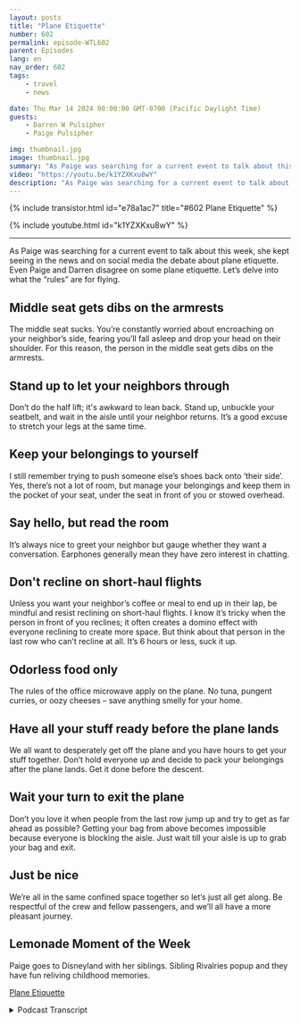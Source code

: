 ```yaml
---
layout: posts
title: "Plane Etiquette"
number: 602
permalink: episode-WTL602
parent: Episodes
lang: en
nav_order: 602
tags:
    - travel
    - news

date: Thu Mar 14 2024 00:00:00 GMT-0700 (Pacific Daylight Time)
guests:
    - Darren W Pulsipher
    - Paige Pulsipher

img: thumbnail.jpg
image: thumbnail.jpg
summary: "As Paige was searching for a current event to talk about this week, she kept seeing in the news and on social media the debate about plane etiquette. Even Paige and Darren disagree on some plane etiquette. Let’s delve into what the “rules” are for flying. "
video: "https://youtu.be/k1YZXKxu8wY"
description: "As Paige was searching for a current event to talk about this week, she kept seeing in the news and on social media the debate about plane etiquette. Even Paige and Darren disagree on some plane etiquette. Let’s delve into what the “rules” are for flying. "
---
```


<div>
{% include transistor.html id="e78a1ac7" title="#602 Plane Etiquette" %}

{% include youtube.html id="k1YZXKxu8wY" %}
</div>

---

As Paige was searching for a current event to talk about this week, she kept seeing in the news and on social media the debate about plane etiquette. Even Paige and Darren disagree on some plane etiquette. Let’s delve into what the “rules” are for flying. 

## Middle seat gets dibs on the armrests

The middle seat sucks. You’re constantly worried about encroaching on your neighbor’s side, fearing you’ll fall asleep and drop your head on their shoulder. For this reason, the person in the middle seat gets dibs on the armrests.

## Stand up to let your neighbors through

Don’t do the half lift; it's awkward to lean back. Stand up, unbuckle your seatbelt, and wait in the aisle until your neighbor returns. It’s a good excuse to stretch your legs at the same time. 

## Keep your belongings to yourself

I still remember trying to push someone else’s shoes back onto ‘their side’. Yes, there’s not a lot of room, but manage your belongings and keep them in the pocket of your seat, under the seat in front of you or stowed overhead.

## Say hello, but read the room

It’s always nice to greet your neighbor but gauge whether they want a conversation. Earphones generally mean they have zero interest in chatting.

## Don't recline on short-haul flights

Unless you want your neighbor’s coffee or meal to end up in their lap, be mindful and resist reclining on short-haul flights. I know it’s tricky when the person in front of you reclines; it often creates a domino effect with everyone reclining to create more space. But think about that person in the last row who can’t recline at all. It’s 6 hours or less, suck it up.

## Odorless food only

The rules of the office microwave apply on the plane. No tuna, pungent curries, or oozy cheeses – save anything smelly for your home.

## Have all your stuff ready before the plane lands

We all want to desperately get off the plane and you have hours to get your stuff together. Don’t hold everyone up and decide to pack your belongings after the plane lands. Get it done before the descent.

## Wait your turn to exit the plane

Don’t you love it when people from the last row jump up and try to get as far ahead as possible? Getting your bag from above becomes impossible because everyone is blocking the aisle. Just wait till your aisle is up to grab your bag and exit.

## Just be nice

We’re all in the same confined space together so let’s just all get along. Be respectful of the crew and fellow passengers, and we’ll all have a more pleasant journey.

## Lemonade Moment of the Week

Paige goes to Disneyland with her siblings. Sibling Rivalries popup and they have fun reliving childhood memories.

[Plane Etiquette](https://www.delicious.com.au/travel/travel-news/gallery/10-plane-etiquette-rules-everyone-should-know-before-boarding/uhpb48u4?page=10)







<details>
<summary> Podcast Transcript </summary>

<p>﻿1</p>
<p>Hello, this is.</p>
<p>Darren and this is. Page.</p>
<p>And this is where Lemonadewhere we talk about what happenswhen life through you lemons.</p>
<p>You make some lemonade.</p>
<p>Meaning some weeks it's lemons.</p>
<p>Yes, some weeks it's just lemons.</p>
<p>Yeah.</p>
<p>On today's episode.</p>
<p>We are going to talk about playingeveryday.</p>
<p>I need this.</p>
<p>Okay, so this is aproposbecause I'm actually traveling this weekand we're still recording podcasts.</p>
<p>This is our first timerecording away from each other.</p>
<p>This is going to be weird.</p>
<p>This is very weird.</p>
<p>This is.</p>
<p>Yeah, You're not in the same room with me.</p>
<p>No, I. What happened before?</p>
<p>So but we are going to talk about planeetiquette.</p>
<p>And you found an interesting article.</p>
<p>I don't necessarily agreewith everything on there.</p>
<p>I know you don't.</p>
<p>That's why I said.</p>
<p>At the beginning of my little outlinethat I sent you.</p>
<p>It says, Darren and Paigemight disagree on planeetiquette, and Darrenwill definitely agreewith some of the things on this listthat from the article I found this.</p>
<p>So let me tell youwhy I came up with this.</p>
<p>Yeah, Why?</p>
<p>Yeah, why did youwhy did you do this week?</p>
<p>So we decided thattoday we would talk aboutlike acurrentevent or, you know, something in the news.</p>
<p>And I was strugglingwith coming up with somethingand I was looking on Instagramand there's so many Instagramreels and things like thatthat talk about the plane.</p>
<p>And, you know,this person was so rude sitting next to meand this person did thisand this person that.</p>
<p>And there's so many,you know, flight attendants out therethat will put on their Instagramfeed, like, this is the thing.</p>
<p>These are the thingsyou should be doing on the planeand these arethe things you should not be doing.</p>
<p>So all the flight attendants agree.</p>
<p>I don't know about all of them. No.</p>
<p>But the articles that you found,they are all pretty much in agreement.</p>
<p>Yeah. Really? So interesting.</p>
<p>Yeah.</p>
<p>So, I mean, we travel a fair amount.</p>
<p>You travel even more than I do.</p>
<p>So we are on a lot of planes.</p>
<p>And, you know.</p>
<p>I have to tell you one thingbefore we get started.</p>
<p>I really enjoy traveling during COVID.</p>
<p>Well, I know you did.</p>
<p>Not as many people.you did?</p>
<p>I did.</p>
<p>No, I did,because there weren't as many people.</p>
<p>Everyone was on their best behavior.</p>
<p>Everyone wore masks on the airplane.</p>
<p>And people that didn't that were rudegot kicked off.</p>
<p>So rude people, Don.</p>
<p>I thought you were going to sayyou did not like traveling during COVIDbecause there was a lot of familiesduring COVID, the travel,not as many business travelers,because you like the business travelers,because they're likethey know what they're doing.</p>
<p>They're like, Let's go, let's go.</p>
<p>Yeah, I do.</p>
<p>But that's getting on to the plane.</p>
<p>Yeah, right. Like going through security.</p>
<p>It drives me crazy when people go,</p>
<p>I have to take my shoes off.</p>
<p>What was that, a rule?</p>
<p>Well, that's 20 years.</p>
<p>It does drive you crazy.</p>
<p>How many times there and.</p>
<p>And people are like,wait, I have to take out my laptopout of the bagor I can't have my bottle of water.</p>
<p>I yeah, it drives you crazy.</p>
<p>You're like, seriously.</p>
<p>We're not talking about that today.</p>
<p>We're talking on the plane.</p>
<p>That could be a whole other episode.</p>
<p>Absolutely. Absolutely.</p>
<p>Getting through the airport with Darin.</p>
<p>You know what, honey?</p>
<p>We will take some video.</p>
<p>This is just for our paidcustomers are paid listeners alerts.</p>
<p>Hey, listeners, you can check out Darinwalking through the airportvideos I know personallyit's fascinating stuffwatching you walk through the airport.</p>
<p>He's very fast.</p>
<p>The kids are always like, why are wewalking so fast through the airports?too. Okay, so plane etiquette.</p>
<p>Let's talk about where on the plane.</p>
<p>We finally made it on the plane.</p>
<p>Yeah.</p>
<p>And all right.</p>
<p>So what sorts of things did you learn?</p>
<p>Okay, so it says thatand I think this is very controversialand we'll see how you feel about thismiddle seat.</p>
<p>Middle seat gets dibs on the armrest.</p>
<p>What do you. Think.</p>
<p>When I'm traveling with you? Absolutely.</p>
<p>So I think that's fair because thethe person up against the window,they have one all to themselves.</p>
<p>I think the person in the middlefeels a little scrunched anyway,because the person on the aisle,they can lean out in the aisleuntil the cart comes by, knocksthem, wakes them up or whatever.</p>
<p>Yeah.</p>
<p>So now I agree with that. Okay.</p>
<p>So yeah, I mean,</p>
<p>I think I agree with that for sure.</p>
<p>Right?</p>
<p>Like each person on the left and right,they already they have oneand the person is already squeezedin between.</p>
<p>So. Yeah, you know.</p>
<p>I agree with that.</p>
<p>I agree with that. Okay.</p>
<p>So we agree on that one.</p>
<p>We agree on that onemiddle seat gets your rest.</p>
<p>Okay.</p>
<p>What is there to see?</p>
<p>What if it's a three for three?</p>
<p>You have two middle seats.</p>
<p>Who gets the armrest?</p>
<p>I don't know.</p>
<p>Yeah, that's a hard one.</p>
<p>Maybe someone has to go forward.</p>
<p>Someone goes back.</p>
<p>There you go.</p>
<p>Problem.</p>
<p>So, see, we're solving world problemstoday.</p>
<p>We are?so you're saying if there's four.</p>
<p>If there's four in the movie. Yeah.</p>
<p>You know, like on the big airplanesthat we take overseas or whatever, or.</p>
<p>You know, there's two middle seats.</p>
<p>There's two middle seats.</p>
<p>Well, I guess you got to work it outwith your neighbor.</p>
<p>You got to work it out. Move. Right.</p>
<p>You okay?</p>
<p>The next round, the armrestfor half the flight.</p>
<p>There you go.</p>
<p>Split it. I like it. I like that.</p>
<p>Okay. Okay.</p>
<p>The next one to stand upto let your neighbors through.</p>
<p>Who you know, this was a no brainer.</p>
<p>Why wouldn't people do that?</p>
<p>I know.</p>
<p>Apparently it's a problemthat people just they, like lean back.</p>
<p>Do you?</p>
<p>I mean, they try and lean back or like,you know, put their legs against the seat.</p>
<p>Sorry, guys.</p>
<p>There's no room. Likeyou got to stand upunless you're in comfort.</p>
<p>Plus.</p>
<p>Well, no, even comfort.</p>
<p>Plus, it's hardunless you're in the exit row.</p>
<p>If you're in the end zone.</p>
<p>Yeah, you don't have to get up,but otherwise, you need to stand up.</p>
<p>Right?</p>
<p>If you're in the if you're at the window,the two people to your rightneed to stand up and let you out.</p>
<p>Yeah. No, no, I.</p>
<p>I agree with you. There.</p>
<p>I, we have had some funny things happenthat way sometimes.</p>
<p>If I'm sitting in the middleand you're up against theyou'reup against the, the window or something,you won't, you won't let me get up,you'll just crawl over the top of mebecause you think it's funny.</p>
<p>I do think it's funny.</p>
<p>And then when I come back,</p>
<p>I always go, Excuse me, sir.</p>
<p>Excuse me, sir. And I sit on your lap.</p>
<p>Yeah, that's pretty funny.</p>
<p>People are like, my goodness.</p>
<p>What is it? Yeah.</p>
<p>I always like to cause a scenewhen I do that.</p>
<p>I'm like, Excuse me, sir.</p>
<p>And I'm like, sitting on your lapand rubbing up against you. A</p>
<p>Yeah, you should see everyone elseon the airplane.</p>
<p>All the guys are like,</p>
<p>Look at that lucky guy.how do you get that seat?</p>
<p>You know, I do have a story about that.</p>
<p>That happened once.</p>
<p>To me, it was very uncomfortable.</p>
<p>You know, this story right now.</p>
<p>So I was on a commuter jet,just a small one.</p>
<p>And so it was two seats on each side.</p>
<p>And I sat down in my seat,up against the window,and this lady sat down next to me and hertwo kids sat behind me that were tweens.</p>
<p>They were 10 to 13 years old or something.</p>
<p>She was smashed, totally smashed,drunk as drunk.</p>
<p>BE And I spent most of the flight with herhead in my lap.</p>
<p>She was out cold.</p>
<p>And I'm sitting therelooking at the flight attendant going,</p>
<p>Will you do something about this?</p>
<p>And she's like, What am I supposed to do?</p>
<p>And her kids tried to wake her upseveral times.</p>
<p>It was so it was it was uncomfortable.</p>
<p>Luckily,it was only an hour and a half flight.</p>
<p>So that is very uncomfortable.</p>
<p>In my area.</p>
<p>What do I do?</p>
<p>What do I do? So.</p>
<p>So you just let her stay in your lap?</p>
<p>I just tried to ignore her, you know?</p>
<p>I mean, she was out cold.</p>
<p>I felt bad for her kidsbecause obviously she's got a problem.</p>
<p>Something was goingon in her life, right? wow.</p>
<p>All right.</p>
<p>Next. Let's keep going.</p>
<p>Back.</p>
<p>Keep your belongings to yourself.</p>
<p>All right. What does this mean?</p>
<p>So it means likeyou don't make sure your stuff staysjust in front of you.</p>
<p>Like, don't let your shoes,because on some of the planes,there isn't a bar that is all.</p>
<p>Under the seat. Under the seat.</p>
<p>Under the seat.</p>
<p>You know how sometimes there's a barthat's like, okay, this is clearly mymy stuff and this is clearlysometimes the bar is not there.</p>
<p>And so it's saying, you know,keep your stuff under your seat.</p>
<p>Under your seat.</p>
<p>Don't let your shoesgo to the next person, likekeep your seat in for,you know, all your stuffshould be in your seat space,not in anyone else's.</p>
<p>Okay.</p>
<p>So even if even if the person I'm sittingnext to is not using the spaceunderneath their seat, that's not my spaceto sprawl my stuff out.</p>
<p>No way.</p>
<p>No way.okay.</p>
<p>No, I agree with that on that one.</p>
<p>That would make sense to me.</p>
<p>Okay, good.</p>
<p>Yeah,that's just common sense, right? Yeah.</p>
<p>Okay. It's this one.</p>
<p>Say hello, but read the room.</p>
<p>So it says it's always niceto greet your neighbor,but you need to gougewhether they want a conversation.</p>
<p>Ouch. How about gauge.</p>
<p>Gauge, gouge, Gouge.</p>
<p>We say gouge. That's funny.</p>
<p>But Alex, the person who stabbed.</p>
<p>Gouged their eyes outif they want to talk to. You.</p>
<p>Well, Well, you kind of feltthat way the other day because you said hito this lady when we were flying backfrom seeing the grandkids. Yup.</p>
<p>Hi to this one lady.</p>
<p>And she started talking.</p>
<p>And then you just went through I know.</p>
<p>I was like, Hi, how are you doing?</p>
<p>And I even, like I said, you know,do you live are you are youdo you live here or are you heading homemaking some nice, polite conversation?</p>
<p>And then she kept going and I'm like, no,</p>
<p>I have</p>
<p>I have a movie I'm going to watch now.</p>
<p>Like,this is my quiet airtime.</p>
<p>But well, sweetie, what if she neededsomeone to really talk to?</p>
<p>You know, you missed an opportunity.</p>
<p>Missed an opportunity? Yep.</p>
<p>So I don't know what you want me to saythat.</p>
<p>I don't know.</p>
<p>I This goes to the whole kindness thing,though, right?</p>
<p>I think I talk to peoplemore than you do on the air.gosh. I put I.</p>
<p>I put my headphones on thatcovered my ears so everyone can see them.</p>
<p>Yes. You don't know.</p>
<p>I close my eyes,which said, leave me alone.</p>
<p>You don't even say hello to the personsitting next to you.</p>
<p>You literally sit down,put your headphones on.</p>
<p>And I usually say hello and you know,how are you doing?</p>
<p>And maybe have a two minute conversationand then,you know, yeah,when she kept trying to talk, I,</p>
<p>I just gave her very short answers andthen, like, slowly put my headphones in.</p>
<p>Okay, sowhat you're saying is what I do is rude.</p>
<p>I need to be more friendly.</p>
<p>No, I do. I do.</p>
<p>I need them.</p>
<p>You know, I'm not saying that. It's.</p>
<p>What it's saying is you need to gauge,not gouge.</p>
<p>Don't gouge.</p>
<p>Someone sitting next to you.</p>
<p>But you need to gauge.</p>
<p>You need a gauge.</p>
<p>You need to read the room. Right?</p>
<p>You need to.</p>
<p>So if someone sits next to youand you're putting your headphones on,they need to realize thatyou don't want to have a conversation.</p>
<p>So it's saying, but you need.</p>
<p>I get that. Right.</p>
<p>So it's saying Judge, judgethe people sitting next to you.</p>
<p>And but it also says, Say hello,so be nice.</p>
<p>We all need to be nice.</p>
<p>Yeah, well that's that'sone of the things I know.</p>
<p>I'll do that tomorrow when I fly home.</p>
<p>Okay.</p>
<p>Okay. Do that.</p>
<p>So maybe just say.</p>
<p>Helloand then I'll put my headphones on and sayat least I'll be nice first.</p>
<p>I feel like if you at least sayhello, like, if they do need to ask youto get out or know.</p>
<p>I mean,if there's something that they need,they could at least they feel comfortable.</p>
<p>Like, okay, well he already, you know,if you don't say anything to each other,the whole flight, it's kind of awkward.</p>
<p>Like, do you really mean like, it's like.</p>
<p>It's like misspoken from Johnny</p>
<p>Shepard's daughter.</p>
<p>I love it.</p>
<p>You got to talk to people and be nice.</p>
<p>Yes, exactly.</p>
<p>That's your dad's motto?</p>
<p>That was his right.</p>
<p>He talked to everybody.</p>
<p>He talked to everybody.</p>
<p>He talked to everybody.</p>
<p>But yeah, this is just saying,make sure the person that you're talkingto wants to be talked to.</p>
<p>Yeah, right.</p>
<p>Well, some people,they have a plan on the airplane, right?</p>
<p>They're going to listen to a book.</p>
<p>They're going to watch a movie.</p>
<p>Like they're like, Ooh, this is exciting.</p>
<p>It's very quiet.</p>
<p>So just just, you know. Okay.</p>
<p>You've called meto repentance on that one.</p>
<p>I need to be a little bit more kind,not just walk in and go,</p>
<p>I don't want to talk to anyonebut say hello, right?</p>
<p>Yeah. Okay. Yeah.</p>
<p>All right. I'll work on that.</p>
<p>I'll see if I can dothat without you there. Okay.</p>
<p>All right.</p>
<p>So the next one don't recline on shorthaul flights.</p>
<p>I disagree completely.</p>
<p>I know that you disagree with this.</p>
<p>So tell me why you disagree with this.</p>
<p>Because I'm tired and I want to</p>
<p>I want to relax.</p>
<p>I see back.</p>
<p>If I don't, then I get a sore neckfrom falling asleep like, you know.</p>
<p>Head.</p>
<p>So you don't care if the personin front of you puts their seat back? No.</p>
<p>You don't care at all.</p>
<p>And I know that about you.</p>
<p>You don't. You don't.</p>
<p>It doesn't bother you at all? No.</p>
<p>Well, I would say that most.</p>
<p>I thought if I bought a seat thatreclines on purpose, I paid for that seat.</p>
<p>That reclinesbecause not all of them recline the same,right?</p>
<p>So, so I would sayfrom most of the research that I did,most people disagree with you.</p>
<p>They feel likethey said any flights under 5 hours,which it's funnythat they came up with that number.</p>
<p>Who came up with that number?</p>
<p>I have no idea.</p>
<p>But it said most flights under 5 hours.</p>
<p>You should not.</p>
<p>Unless like there's a littlelike they said,you need to look I this is what I do.</p>
<p>You know this about me.</p>
<p>I look and see who's sitting behind me.</p>
<p>If it's a little tiny person,then I don't feel bad about recline.</p>
<p>If it's a tall guy like you.</p>
<p>If I saw you sitting behind me,</p>
<p>I wouldn't recline because I'm like,that'll be a little uncomfortablefor him if I reclineit. Itreally isn't because it doesn't reclinethat far in the front moves forwardwhen you recline.</p>
<p>It actually gives me more legroomwhen you retire.</p>
<p>So I totally disagree.</p>
<p>I think the research is bogus on this one.</p>
<p>Sorry,</p>
<p>I'm going to keep doing what I'm doing.</p>
<p>That's basically what I'm saying.</p>
<p>But I do.</p>
<p>I always look to see who'ssitting behind me before I recline.</p>
<p>You're such a nice person.</p>
<p>I just I don't want to I would feel badif if someone didn't want me to recline.</p>
<p>But it'sthis is a hot topic like people do not</p>
<p>I mean, there's people that like,they reclined and I asked them not to.</p>
<p>And so I shook their seatand I hit their seat seat.</p>
<p>That's me.</p>
<p>That right there is called assault.</p>
<p>That's mean.</p>
<p>That's just being.</p>
<p>Called being mean.</p>
<p>Putting my seat back is not being me.</p>
<p>Puttingmy seat back is saying I'm exhausted.</p>
<p>I've had a long day.</p>
<p>I need to I need to relax the best</p>
<p>I can on this on this airplane.</p>
<p>The other one's like,you're encroaching in my space.</p>
<p>This is guess what?</p>
<p>You didn't buy that space.</p>
<p>You should have bought a different seat.</p>
<p>What do you say?</p>
<p>What you really feel, Honey.</p>
<p>I will.</p>
<p>You know, I'm going to findanother article that agrees with me,and I'm going to post that in ourin our concern.</p>
<p>Okay, Fair enough. Fair enough.</p>
<p>All right, let's move on.</p>
<p>I'll get upset with this one. Similarly.</p>
<p>But it did say thatif the flight is longer than 5 hours,then you do have the option of reclining.</p>
<p>You have the option recliningbecause there's a recline buttonon your armrest.</p>
<p>I'm serious.</p>
<p>You're so. Funny.</p>
<p>But I see what you're saying.</p>
<p>You're sayingif somebody reclines in front of you,you're not upset because the chairactually kind of slides the bottom of it.</p>
<p>Yeah, slides forward a bit.</p>
<p>And I'm not on all the planes, though.</p>
<p>Some almost all of them are really.</p>
<p>That's because I thought maybe on somejust the seat back went back.</p>
<p>Even if that happens,your knees aren't in their backdirectly It's down low enough.</p>
<p>It doesn't. Yeah.</p>
<p>Now if you're the type of personwho likes to put your feeton the back of my seat, that's a problem.</p>
<p>You know what I mean?</p>
<p>Because people have done that right?</p>
<p>Where they're kicking the seator little kids kicking the seat.</p>
<p>I mean, it's a little kid.</p>
<p>I just say, hey, you know, to the parents,</p>
<p>I'm trying to sleep.</p>
<p>I can't sleep with your kidkicking me every 5 seconds.</p>
<p>Right.</p>
<p>But I think that's fair. Yeah. Okay.</p>
<p>All right. Let's move on. The next one.</p>
<p>This one is funny.</p>
<p>I think it's funny because we just.</p>
<p>We just experience. That. yes, we did.</p>
<p>So the next one is odorless food only</p>
<p>Now, we were just on a planelast weekend and we're sitting there.</p>
<p>It was it was so strong.</p>
<p>We were getting all settled in.</p>
<p>And also we both look at each otherand go, it was fish.</p>
<p>Someone had fish on the plane.</p>
<p>It was horrible, likeit was bad.</p>
<p>I'm like, You cannot have fish on a plane.</p>
<p>Like you're in this skinny little tubeand your food or, you know,your food odor is going nowhereexcept for, it was.</p>
<p>And I, I was looking around to see</p>
<p>I couldn't see even who was doing it, butit was bad.</p>
<p>Yeah, it was, it was it was pretty bad.</p>
<p>Well, it's not just fish.</p>
<p>What are the other ones on the category?</p>
<p>I think this is funny.</p>
<p>No tuna, no pungent curries.</p>
<p>We could not fly to Indiabecause all the food was Well.</p>
<p>Even the food they serve isis called curry.</p>
<p>Yeah. So.</p>
<p>But you cheeses what's in oozy cheese.</p>
<p>I don't know.</p>
<p>What does oozy cheese really smell.</p>
<p>I don't understand that one.</p>
<p>I think they mean like strong cheeses.</p>
<p>Like a like a blue cheese is pretty strongor some of the other out the other ones.</p>
<p>So yeah. Cheese odorless food.great.</p>
<p>Now I can only</p>
<p>I can't leave like your backand I can only tasteless, odorless food.</p>
<p>That's right.</p>
<p>Tasteless odor of food.</p>
<p>That's so funny.</p>
<p>Yeah. So, I don't know.</p>
<p>I actually kind of agree with that one.</p>
<p>Yeah.</p>
<p>It was. It was pretty strong.</p>
<p>Like I was literally sitting thereholding my nose whenwhen whoever got their fish out,</p>
<p>I was like, my goodness.so this is another one about odors.</p>
<p>Then our trip back from</p>
<p>Istanbul, from Turkey,you sat next to and showered in months.</p>
<p>That was probably the worst plane ride</p>
<p>I've ever taken.</p>
<p>Luckily, I took a sleeping pill.</p>
<p>Yeah.</p>
<p>So I was. Out super sick after I did.</p>
<p>But you know what?</p>
<p>That might have been worth it.</p>
<p>The guy sitting next to mehad the worst B.O.</p>
<p>I've ever seen.</p>
<p>Like I was in the middle,and you were on the in the aisle,and you could smell him. Like,it wasn't like.let me switch with you, honey.</p>
<p>You did offer to switch with me.</p>
<p>Yeah, but it is about halfwaythrough or partway through the flight.</p>
<p>He put his arms up over his head.</p>
<p>Yep, that's it. You go to sleep like.my God.</p>
<p>It was so just like, it was so disgusting.</p>
<p>And I was. I was actually getting mad.</p>
<p>Like, I was just like, you've like,how can you not smell yourself?</p>
<p>Like, in the.</p>
<p>Though the stewardess even told me,she's like, I'm so sorry.</p>
<p>Do you remember that?</p>
<p>He was.</p>
<p>Wrote. To me and she goes, I'm so sorry.</p>
<p>And I'm like, So I put a mask on, right?</p>
<p>I remember. I put youdid you put a mask on?</p>
<p>I put a facemask on which and I put and I had</p>
<p>I had some chapstickthat was like menthol items.</p>
<p>So I rubbed that under my noseand in the maskso that maybe I could just smellthe menthol item.</p>
<p>But yes.</p>
<p>So everyone, this is for everyonelistening to this podcast.</p>
<p>Or whatever before you get on a not only.</p>
<p>Shower, put on some deodorant, maybeleave the perfume off because sometimesstrong perfume that's even worse.</p>
<p>Just as badas the odor is just as bad as B.O.. Butthink of others, right?</p>
<p>That's what this is.</p>
<p>Think of others that are sitting next.</p>
<p>You take a showerand put on some deodorant.</p>
<p>I'm begging you.</p>
<p>I'm literally begging you all.</p>
<p>Okay.</p>
<p>All right, then. Let's go to the next one.</p>
<p>All right.</p>
<p>Now, we've been in the planefor a long time,and you're surprisedthat the plane landedand you have to get off.</p>
<p>This kind of happened on our last planes.</p>
<p>You remember that?</p>
<p>Like we landed? Yeah.</p>
<p>Nobody stood up.</p>
<p>Which I'm like, okay, is this a new thing?</p>
<p>Like, people are waitinguntil like a couple rows.</p>
<p>But it was weird.</p>
<p>It was.</p>
<p>It's like,all right, there's people on the flightthat want to get off or have to catch aa connection or something like that.</p>
<p>And you're just sitting there going, Well,</p>
<p>I got to get all my stuff together.</p>
<p>And so this is get all your stuff togetherbefore the plane lands. Yes.</p>
<p>This says we want you.</p>
<p>We all want to get off the plane,get your stuff together.</p>
<p>It says, don't hold everyone else upbecause you haven't packedyour belongings.</p>
<p>And the thing is, is it's one thing to go,you know what?</p>
<p>I'm going to take my time.</p>
<p>And butthen people,they stand up and get in the aislewhile they're packing everything up.</p>
<p>That's rude.</p>
<p>If you want to stay in your seat and packeverything up, no problem.</p>
<p>Like if you want to wait.</p>
<p>You're not blocking someone else.</p>
<p>Right? Exactly.</p>
<p>As long as you'renot blocking someone else.</p>
<p>If you want to sit thereand take your time.</p>
<p>But for I mean,this last plane was so weird.</p>
<p>It was likehalf the plane did that. It was like,we're here when it's my royal.</p>
<p>It was so weird.</p>
<p>And people would stand up in the aisleand then they'reputting stuff in their backpackand I'm like, What is going on?</p>
<p>You should say something.</p>
<p>I remember this,but not as vividly as you do.</p>
<p>Maybe you were in, you know, what?</p>
<p>Do you know why.</p>
<p>I Because I could see it all.</p>
<p>You were standing in the aislewhere I was still sitting in the hallway.</p>
<p>You could see.</p>
<p>So I could see that nobody was,like, moving or doing anything.</p>
<p>I was like. What's what's going on?</p>
<p>And then I would see someoneand I'd be like, Well,maybe they're staying on the plane,or maybe they want to get off last.</p>
<p>But then it would get to themand then they would stand up in the aisle.</p>
<p>Then they would start packing their bag.</p>
<p>And I'm like, What?</p>
<p>What's happening right now?</p>
<p>It was very weird.</p>
<p>So now we have a funny storyabout this ourselves.</p>
<p>We do?yeah. So it's our foreignness.</p>
<p>Sometimes in some older airportsor airports that are growingreally fast, they don't pull the airplaneup to a terminal.</p>
<p>It's out on the tarmacand they'll catch a bus.</p>
<p>And Paige and</p>
<p>I were flying back from somewhere.</p>
<p>I can't remember. I can't remember.</p>
<p>We were exhausted because we had beenwe've been in a flightthe night before and all that.</p>
<p>And and we caught this flightto go somewhere.</p>
<p>So the plane lands.</p>
<p>We fell asleep and didn't wake upthe whole the whole aircraft had alreadydisembarked.</p>
<p>Everyone was off the plane waitingon the bus, and they were waiting for us.</p>
<p>And we didn't know this. We were calm.</p>
<p>The flight attendants didn't wake us uplike that was kind of crazy.</p>
<p>And then all of a sudden I woke up and sawno one else was on the airplane.</p>
<p>I thought I was in the Twilight Zonemovie or something.</p>
<p>So then I said,all right, let's get our stuff offand we'll walk off the plane.</p>
<p>And we were taking our time, getting off.</p>
<p>And then because we're like.</p>
<p>We're like,we're the last people on the plane.</p>
<p>Like,we might as well take our time, right?</p>
<p>We had no ideathere was a bus sitting outside the planewaiting to take us to the terminal.</p>
<p>We had no idea.</p>
<p>No idea.</p>
<p>There were so many people on that bus.</p>
<p>We're like, we we step.</p>
<p>Off the plane and we're like.</p>
<p>And then we and, my gosh, everyone onthe plane is just staring at us.</p>
<p>And we're like, my goodness.</p>
<p>So we've been guilty of this ourselves.</p>
<p>Yeah, yeah.</p>
<p>I still can't believe.</p>
<p>I wonder if the flight attendantsdidn't know that we were still back there.</p>
<p>Like, I wonder if they were like,at the front of the planedoing their thing,starting clean up like us.</p>
<p>Why would they not wake us up?</p>
<p>I wonder if they thought the plane.</p>
<p>But they waited for us,so they obviously counted people.</p>
<p>Yeah. So, so weird. Yeah, it was weird.</p>
<p>All right, so we're guilty of thatone hour a little bit ourselves.</p>
<p>So, yes, we are.</p>
<p>So once again, it can be frustrating.</p>
<p>And as a general rule,you should be ready to get off the plane,but be patient with those that.</p>
<p>Well, what about helpingsomeone get their luggage downout of the overhead bin to help them out?</p>
<p>Is that considered rude?</p>
<p>I'll just grab this for youand set it down for you,because that will speed things up.</p>
<p>You think people would be mad if I did notknow?</p>
<p>I mean, I actually I don't know,but I think it's awesometo offer to say,</p>
<p>Do you want me to grab your bag for you?</p>
<p>And they can say yes or no.right. That's called go.</p>
<p>Okay, That is being nice.</p>
<p>Okay.</p>
<p>Now this one, this one is weird to waityour turn to exit the plane.</p>
<p>We've seen a lot of this lately.</p>
<p>Like this used to not be a thing at all.</p>
<p>This used to not be a thing.</p>
<p>Everybody went off row by row,unless, like, sometimes they wouldsay, Hey, everyone, stay seated.</p>
<p>And yes, if youif you don't have a connection,stay seated so people can get offbecause we're running late.</p>
<p>But that's veryfew times that happens. Butnormally, right row by row you go.</p>
<p>We have been on some flightswhere people likethey're like running upand they're like pushing past us.</p>
<p>And I'm like,are you late?</p>
<p>I mean. Just, you know, we've had.</p>
<p>Maybe I mean, all you do is say so,but yeah, because it saysyou are supposed to wait right row by row,you get off, don't push ahead.</p>
<p>And if you need to,then you need to say somethingand say, I'm, you know, and we havewe have done that. Yes, we have.</p>
<p>Yeah, we.</p>
<p>Have said our flight isis boarding in 20 minutes.</p>
<p>In fact, one of our flights recently,we said our flight is boarding in</p>
<p>And people were very kindand we're like, you guys go, you guys go.</p>
<p>So I like</p>
<p>I think what you mentioned here iscommunication is going to be key, talkingto people up front in the beginning,especially the flight attendantsand saying, hey, how are you?</p>
<p>Are you having a good day?</p>
<p>Whatever,and the people next to you and around you.</p>
<p>So if there is something that you need,you've already established</p>
<p>I'm somewhat of a decent personbecause I said hello.</p>
<p>Yeah, right.</p>
<p>You know, I'm I'm a I'ma human being like you are.</p>
<p>And maybe I'mmaybe I need a little help with something.</p>
<p>When we land, right? Yeah. So.</p>
<p>But what do you do with peoplethat just, like,they don't think that they have to wait?</p>
<p>They're just going to push past you.</p>
<p>What do you do?</p>
<p>I don't know. What do you do?</p>
<p>Just let it go. You let it go.</p>
<p>You let it go.</p>
<p>Otherwise, whenever you're in a hurry,otherwise you're just wasting youryour energy. Yep.</p>
<p>Just let it. Go.</p>
<p>That's having a bad day.</p>
<p>Or maybe you're just a jerk.</p>
<p>Who knows?</p>
<p>Yep. Yep.</p>
<p>Just let it go. Let it, let it go.</p>
<p>Okay. And the last one.</p>
<p>Just be nice,right? Just be nice.</p>
<p>You know, there's onethat wasn't on here that I was expectingbecause I've heard thisfrom Flight attendants.</p>
<p>Some of some of our friends are flightattendants.</p>
<p>Yeah.</p>
<p>Wear your shoeswhen you're walking out.</p>
<p>When you're walking,especially to the bathroom.bathrooms are nasty.</p>
<p>Why wouldn't you wear your shoes?</p>
<p>It's disgusting, not your home.</p>
<p>Put your shoes onwhen you walk down the aisles.</p>
<p>Yeah. Yeah.</p>
<p>It will vacuum the whole airplane.</p>
<p>They don't.</p>
<p>They don't vacuum the whole airplane.</p>
<p>Every night I was on a flight.</p>
<p>I was by myself. You weren't with me.</p>
<p>And the guy next, like,not sitting in my row,but across from me, across the aisle.</p>
<p>And we were in the very first row.</p>
<p>We were in one, you know, I was inlike one A and he was in, you know, one.</p>
<p>We hadthe, like, bulkhead right in front of us.</p>
<p>Right?</p>
<p>He had his bare feet up on the wallthe entire time.</p>
<p>That's gross.</p>
<p>That's that's not cool.</p>
<p>That's gross.</p>
<p>Like the entire time he hadhis bare feet up on the wall.</p>
<p>And I'm like, that's disgusting.</p>
<p>Put your bare feet down.</p>
<p>And and the one thing it was not on hereeither.</p>
<p>It's just like people that put their feet,you know, I mean, like theythey put it through.</p>
<p>They put it on your armrest.the person behind you.</p>
<p>Yeah. No, that's not.</p>
<p>Yeah.</p>
<p>You shouldn't be touching the thingsin front of you with your feet.</p>
<p>No, that's. That's gross.</p>
<p>That's really.</p>
<p>That's rudeand that's gross. People, come on.</p>
<p>Or have you seen theyou've seen the, like, reels of the peoplewith a really long hair,and they put the hair,they drape it on the.</p>
<p>Seat behind them. What the heck, people?</p>
<p>What in the world why would you do that?</p>
<p>I think the key thing around thiswhole thing is what you said just be nice,considerate of other peopleand you'll figure it out.</p>
<p>Yes, be can be self aware.</p>
<p>But the problem is, is there'sa lot of people that are not self-aware.</p>
<p>Or maybe they're self self-aware, andit's like, no one can tell me what to do.</p>
<p>Right?</p>
<p>So the only thing you can do inthis situation is be nice and say, Hey,would you mind not letting your long hairhang over my seat so I get.</p>
<p>Food.</p>
<p>So I can't see the movie.</p>
<p>You can start braiding their hair,but you guys back.</p>
<p>I thought you wanted your hair.</p>
<p>Start writing that.</p>
<p>Brush.</p>
<p>Yeah.</p>
<p>All right.</p>
<p>Our eliminated member the week.</p>
<p>What you got, sweetie?</p>
<p>Well,</p>
<p>I just had a siblings trip with my family,so the four siblings got togetherwith my mom,and we went to Disneylandbecause that's one of her favorite places.</p>
<p>And the hard part about it ismy mom has a really hard timestanding or walking herback, hurts her so badly.</p>
<p>She has a lot of pain in her backso she can't walk or stand for very long.</p>
<p>But she didn'twant to be pushed in a wheelchair.</p>
<p>So we were really grateful that Disneylandhas those electric scooter.</p>
<p>Right. What are they called?</p>
<p>I guess they're called scooters. Yeah.</p>
<p>Electric scooter. Yeah.</p>
<p>Not that you can rent them for the day.</p>
<p>And she drove all around, you know,so that was so great.</p>
<p>And so even though the lemons aremy mom has a bad backand she has a hard time walkingand standing because of the scooter,she was able to get aroundand she only ran into let's see,she ran into my sister's leg onceand then my aunt.</p>
<p>Or is that the lemon tree?</p>
<p>Obviously, that's the lemon part.</p>
<p>And she had yeah, my sister, I waswe were like, did you make mom mad?</p>
<p>Like, like.</p>
<p>Like you must have did somethingmake Mom mad?</p>
<p>And then yeah, my brother justhe did it to himself, though.</p>
<p>He, like, he had flip flops on and he likethat, wasn't it. I actually that wasn't.</p>
<p>I don't know when that was, but yeah, he,he wrecked one of his toenails.</p>
<p>But that's funny.</p>
<p>Yeah, Disneyland was fun.</p>
<p>We just went on a couple of ridesthat my mom likes and.</p>
<p>Just walking through the boats,going to Disneyland.</p>
<p>Wow. Yep. I don't.</p>
<p>It was fun.</p>
<p>And we just enjoyed their foodand people watched and went on a few.</p>
<p>Did you guys revert backto your childhood?</p>
<p>Did you complain that your feethurt to your mom and all that,all that stuff that kids do at Disneyland?</p>
<p>No, my feet didn't hurt.</p>
<p>I'm smarter now that I'm an adult.</p>
<p>I'm much smarter.</p>
<p>I work, I wear tennis shoes,and I just feel and like these girls,like, dress all cute and they've got,like, wedges on her heels.</p>
<p>I'm like, honey.sweetheart. Why? Just. Why?</p>
<p>No, no. Go get your tennis on.</p>
<p>If you like today's episode.</p>
<p>Give us five stars on iTunes, Spotify,</p>
<p>Google.</p>
<p>And head to Facebook and like us.</p>
<p>And check out our blogat Where's Eliminated Talk.</p>
<p>Where you can leavequestions and comments.</p>
<p>And but most of all.</p>
<p>Go out and make some lemonade.</p>
<p>You betcha, baby. Sweet.</p>

</details>
